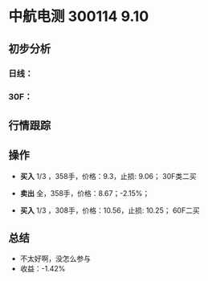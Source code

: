 # 中航电测 300114 9.10
## 初步分析
### 日线：
  
### 30F：
  
## 行情跟踪
  
## 操作
  - **买入** 1/3 ，358手，价格：9.3，止损: 9.06； 30F类二买
  - **卖出** 全，358手，价格：8.67；-2.15%；

  - **买入** 1/3 ，308手，价格：10.56，止损: 10.25； 60F二买

## 总结
  - 不太好啊，没怎么参与
  - 收益：-1.42%
